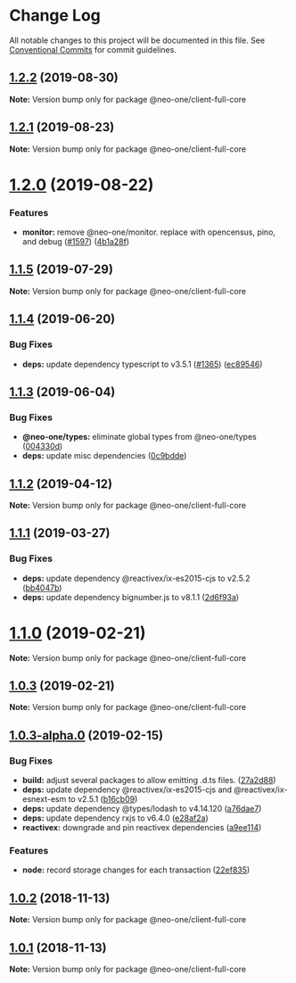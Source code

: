 # Change Log

All notable changes to this project will be documented in this file.
See [Conventional Commits](https://conventionalcommits.org) for commit guidelines.

## [1.2.2](https://github.com/neo-one-suite/neo-one/compare/@neo-one/client-full-core@1.2.1...@neo-one/client-full-core@1.2.2) (2019-08-30)

**Note:** Version bump only for package @neo-one/client-full-core





## [1.2.1](https://github.com/neo-one-suite/neo-one/compare/@neo-one/client-full-core@1.2.0...@neo-one/client-full-core@1.2.1) (2019-08-23)

**Note:** Version bump only for package @neo-one/client-full-core





# [1.2.0](https://github.com/neo-one-suite/neo-one/compare/@neo-one/client-full-core@1.1.5...@neo-one/client-full-core@1.2.0) (2019-08-22)


### Features

* **monitor:** remove @neo-one/monitor. replace with opencensus, pino, and debug ([#1597](https://github.com/neo-one-suite/neo-one/issues/1597)) ([4b1a28f](https://github.com/neo-one-suite/neo-one/commit/4b1a28f))





## [1.1.5](https://github.com/neo-one-suite/neo-one/compare/@neo-one/client-full-core@1.1.4...@neo-one/client-full-core@1.1.5) (2019-07-29)

**Note:** Version bump only for package @neo-one/client-full-core





## [1.1.4](https://github.com/neo-one-suite/neo-one/compare/@neo-one/client-full-core@1.1.3...@neo-one/client-full-core@1.1.4) (2019-06-20)


### Bug Fixes

* **deps:** update dependency typescript to v3.5.1 ([#1365](https://github.com/neo-one-suite/neo-one/issues/1365)) ([ec89546](https://github.com/neo-one-suite/neo-one/commit/ec89546))





## [1.1.3](https://github.com/neo-one-suite/neo-one/compare/@neo-one/client-full-core@1.1.2...@neo-one/client-full-core@1.1.3) (2019-06-04)


### Bug Fixes

* **@neo-one/types:** eliminate global types from @neo-one/types ([004330d](https://github.com/neo-one-suite/neo-one/commit/004330d))
* **deps:** update misc dependencies ([0c9bdde](https://github.com/neo-one-suite/neo-one/commit/0c9bdde))





## [1.1.2](https://github.com/neo-one-suite/neo-one/compare/@neo-one/client-full-core@1.1.1...@neo-one/client-full-core@1.1.2) (2019-04-12)

**Note:** Version bump only for package @neo-one/client-full-core





## [1.1.1](https://github.com/neo-one-suite/neo-one/compare/@neo-one/client-full-core@1.1.0...@neo-one/client-full-core@1.1.1) (2019-03-27)


### Bug Fixes

* **deps:** update dependency @reactivex/ix-es2015-cjs to v2.5.2 ([bb4047b](https://github.com/neo-one-suite/neo-one/commit/bb4047b))
* **deps:** update dependency bignumber.js to v8.1.1 ([2d6f93a](https://github.com/neo-one-suite/neo-one/commit/2d6f93a))





# [1.1.0](https://github.com/neo-one-suite/neo-one/compare/@neo-one/client-full-core@1.0.3...@neo-one/client-full-core@1.1.0) (2019-02-21)

**Note:** Version bump only for package @neo-one/client-full-core





## [1.0.3](https://github.com/neo-one-suite/neo-one/compare/@neo-one/client-full-core@1.0.3-alpha.0...@neo-one/client-full-core@1.0.3) (2019-02-21)

**Note:** Version bump only for package @neo-one/client-full-core





## [1.0.3-alpha.0](https://github.com/neo-one-suite/neo-one/compare/@neo-one/client-full-core@1.0.2...@neo-one/client-full-core@1.0.3-alpha.0) (2019-02-15)


### Bug Fixes

* **build:** adjust several packages to allow emitting .d.ts files. ([27a2d88](https://github.com/neo-one-suite/neo-one/commit/27a2d88))
* **deps:** update dependency @reactivex/ix-es2015-cjs and @reactivex/ix-esnext-esm to v2.5.1 ([b16cb09](https://github.com/neo-one-suite/neo-one/commit/b16cb09))
* **deps:** update dependency @types/lodash to v4.14.120 ([a76dae7](https://github.com/neo-one-suite/neo-one/commit/a76dae7))
* **deps:** update dependency rxjs to v6.4.0 ([e28af2a](https://github.com/neo-one-suite/neo-one/commit/e28af2a))
* **reactivex:** downgrade and pin reactivex dependencies ([a9ee114](https://github.com/neo-one-suite/neo-one/commit/a9ee114))


### Features

* **node:** record storage changes for each transaction ([22ef835](https://github.com/neo-one-suite/neo-one/commit/22ef835))





## [1.0.2](https://github.com/neo-one-suite/neo-one/compare/@neo-one/client-full-core@1.0.1...@neo-one/client-full-core@1.0.2) (2018-11-13)

**Note:** Version bump only for package @neo-one/client-full-core





## [1.0.1](https://github.com/neo-one-suite/neo-one/compare/@neo-one/client-full-core@1.0.0...@neo-one/client-full-core@1.0.1) (2018-11-13)

**Note:** Version bump only for package @neo-one/client-full-core
